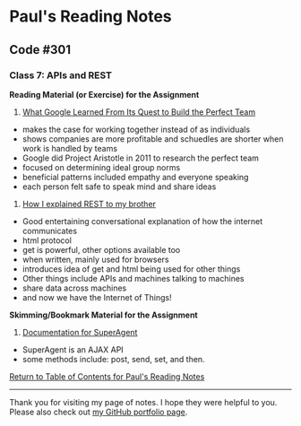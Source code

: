 # Paul's Reading Notes

## Code #301

### Class 7: APIs and REST

**Reading Material (or Exercise) for the Assignment**
1. [What Google Learned From Its Quest to Build the Perfect Team](https://www.google.com/amp/mobile.nytimes.com/2016/02/28/magazine/what-google-learned-from-its-quest-to-build-the-perfect-team.amp.html)
- makes the case for working together instead of as individuals
- shows companies are more profitable and schuedles are shorter when work is handled by teams
- Google did Project Aristotle in 2011 to research the perfect team
- focused on determining ideal group norms
- beneficial patterns included empathy and everyone speaking
- each person felt safe to speak mind and share ideas

1. [How I explained REST to my brother](https://gist.github.com/brookr/5977550)
- Good entertaining conversational explanation of how the internet communicates
- html protocol
- get is powerful, other options available too
- when written, mainly used for browsers
- introduces idea of get and html being used for other things
- Other things include APIs and machines talking to machines
- share data across machines
- and now we have the Internet of Things!


**Skimming/Bookmark Material for the Assignment**
1. [Documentation for SuperAgent](https://visionmedia.github.io/superagent/)
- SuperAgent is an AJAX API
- some methods include: post, send, set, and then.



[Return to Table of Contents for Paul's Reading Notes](https://paul-leonard.github.io/reading-notes/ "Go back to find more notes!")



---



Thank you for visiting my page of notes.  I hope they were helpful to you.  Please also check out [my GitHub portfolio page](https://github.com/paul-leonard "Paul's GitHub Portfolio").